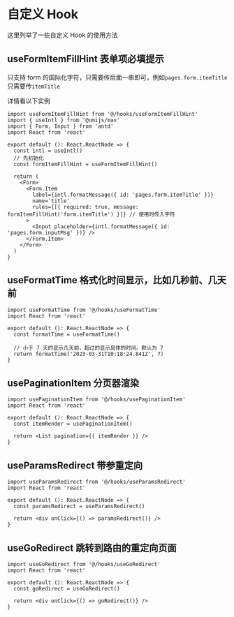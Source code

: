 <!--
 * @Author: dingyun
 * @Date: 2021-12-25 13:31:56
 * @LastEditors: dingyun
 * @Email: dingyun@zhuosoft.com
 * @LastEditTime: 2023-04-01 14:48:52
 * @Description:
-->

# 自定义 Hook

这里列举了一些自定义 Hook 的使用方法

## useFormItemFillHint 表单项必填提示

只支持 form 的国际化字符，只需要传后面一串即可，例如`pages.form.itemTitle`只需要传`itemTitle`

详情看以下实例

```tsx
import useFormItemFillHint from '@/hooks/useFormItemFillHint'
import { useIntl } from '@umijs/max'
import { Form, Input } from 'antd'
import React from 'react'

export default (): React.ReactNode => {
  const intl = useIntl()
  // 先初始化
  const formItemFillHint = useFormItemFillHint()

  return (
    <Form>
      <Form.Item
        label={intl.formatMessage({ id: 'pages.form.itemTitle' })}
        name='title'
        rules={[{ required: true, message: formItemFillHint('form.itemTitle') }]} // 使用时传入字符
      >
        <Input placeholder={intl.formatMessage({ id: 'pages.form.inputMsg' })} />
      </Form.Item>
    </Form>
  )
}
```

## useFormatTime 格式化时间显示，比如几秒前、几天前

```tsx
import useFormatTime from '@/hooks/useFormatTime'
import React from 'react'

export default (): React.ReactNode => {
  const formatTime = useFormatTime()

  // 小于 7 天的显示几天前，超过的显示具体的时间。默认为 7
  return formatTime('2023-03-31T10:18:24.841Z', 7)
}
```

## usePaginationItem 分页器渲染

```tsx
import usePaginationItem from '@/hooks/usePaginationItem'
import React from 'react'

export default (): React.ReactNode => {
  const itemRender = usePaginationItem()

  return <List pagination={{ itemRender }} />
}
```

## useParamsRedirect 带参重定向

```tsx
import useParamsRedirect from '@/hooks/useParamsRedirect'
import React from 'react'

export default (): React.ReactNode => {
  const paramsRedirect = useParamsRedirect()

  return <div onClick={() => paramsRedirect()} />
}
```

## useGoRedirect 跳转到路由的重定向页面

```tsx
import useGoRedirect from '@/hooks/useGoRedirect'
import React from 'react'

export default (): React.ReactNode => {
  const goRedirect = useGoRedirect()

  return <div onClick={() => goRedirect()} />
}
```

